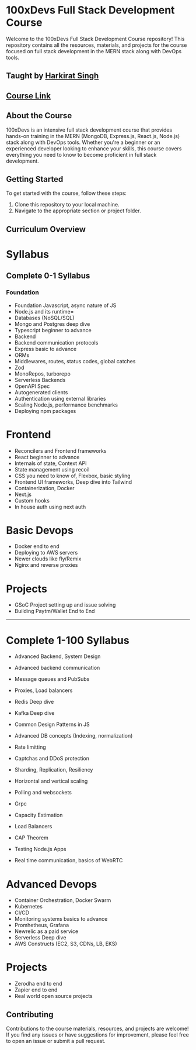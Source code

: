 # 100xDevs Full Stack Development Course

Welcome to the 100xDevs Full Stack Development Course repository! This repository contains all the resources, materials, and
projects for the course focused on full stack development in the MERN stack along with DevOps tools.

## Taught by [Harkirat Singh](https://github.com/hkirat)
## [Course Link](https://100xdevs.com/new-courses/8-live-0-100-complete)

## About the Course
100xDevs is an intensive full stack development course that provides hands-on training in the MERN (MongoDB, Express.js, React.js, Node.js)
stack along with DevOps tools. Whether you're a beginner or an experienced developer looking to enhance your skills, this course covers
everything you need to know to become proficient in full stack development.

## Getting Started
To get started with the course, follow these steps:
1. Clone this repository to your local machine.
2. Navigate to the appropriate section or project folder.

## Curriculum Overview

# Syllabus
## Complete 0-1 Syllabus
### Foundation
- Foundation Javascript, async nature of JS
- Node.js and its runtime=
- Databases (NoSQL/SQL)
- Mongo and Postgres deep dive
- Typescript beginner to advance
- Backend
- Backend communication protocols
- Express basic to advance
- ORMs
- Middlewares, routes, status codes, global catches
- Zod
- MonoRepos, turborepo
- Serverless Backends
- OpenAPI Spec
-  Autogenerated clients
- Authentication using external libraries
- Scaling Node.js, performance benchmarks
- Deploying npm packages
 

# Frontend

- Reconcilers and Frontend frameworks
- React beginner to advance
- Internals of state, Context API
- State management using recoil
- CSS you need to know of, Flexbox, basic styling
- Frontend UI frameworks, Deep dive into Tailwind
- Containerization, Docker
- Next.js
- Custom hooks
- In house auth using next auth
 

# Basic Devops

- Docker end to end
- Deploying to AWS servers
- Newer clouds like fly/Remix
- Nginx and reverse proxies
 

# Projects

- GSoC Project setting up and issue solving
- Building Paytm/Wallet End to End
 
-------------------------------------

 

# Complete 1-100 Syllabus
- Advanced Backend, System Design

- Advanced backend communication
- Message queues and PubSubs
- Proxies, Load balancers
- Redis Deep dive
- Kafka Deep dive
- Common Design Patterns in JS
- Advanced DB concepts (Indexing, normalization)
- Rate limitting
- Captchas and DDoS protection
- Sharding, Replication, Resiliency
- Horizontal and vertical scaling
- Polling and websockets
- Grpc
- Capacity Estimation
- Load Balancers
- CAP Theorem
- Testing Node.js Apps
- Real time communication, basics of WebRTC
 

# Advanced Devops

- Container Orchestration, Docker Swarm
- Kubernetes
- CI/CD
- Monitoring systems basics to advance
- Promhetheus, Grafana
- Newrelic as a paid service
- Serverless Deep dive
- AWS Constructs (EC2, S3, CDNs, LB, EKS)

# Projects

- Zerodha end to end
- Zapier end to end
- Real world open source projects


## Contributing
Contributions to the course materials, resources, and projects are welcome! If you find any issues or have suggestions for improvement, please feel free to open an issue or submit a pull request.

